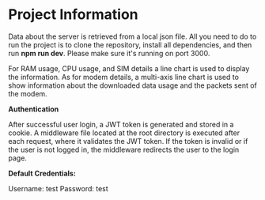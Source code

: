 # Project Information

 Data about the server is retrieved from a local json file. All you need to do to run the project is to clone the repository, install all dependencies, and then run **npm run dev**. Please make sure it's running on port 3000.

For RAM usage, CPU usage, and SIM details a line chart is used to display the information. As for modem details, a multi-axis line chart is used to show information about the downloaded data usage and the packets sent of the modem.

**Authentication**

After successful user login, a JWT token is generated and stored in a cookie. A middleware file located at the root directory is executed after each request, where it validates the JWT token. If the token is invalid or if the user is not logged in, the middleware redirects the user to the login page.

**Default Credentials:**

Username: test
Password: test
